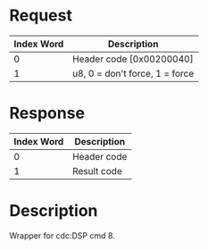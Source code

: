 # Request

| Index Word | Description                    |
|------------|--------------------------------|
| 0          | Header code \[0x00200040\]     |
| 1          | u8, 0 = don't force, 1 = force |

# Response

| Index Word | Description |
|------------|-------------|
| 0          | Header code |
| 1          | Result code |

# Description

Wrapper for cdc:DSP cmd 8.